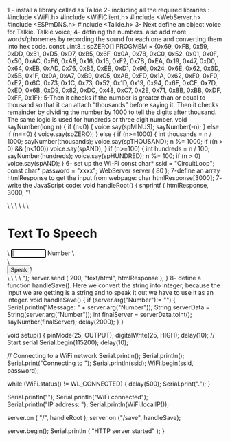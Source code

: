  1 - install a library called as Talkie
 2-  including all the required libraries :
 #include <WiFi.h>
#include <WiFiClient.h>
#include <WebServer.h>
#include <ESPmDNS.h>
#include <Talkie.h>
3- Next define an object voice for Talkie.
Talkie voice;
4-  defining the numbers.  also add more words/phonemes by recording the sound for each one and converting them into hex code.
const uint8_t spZERO[]     PROGMEM = {0x69, 0xFB, 0x59, 0xDD, 0x51, 0xD5, 0xD7, 0xB5, 0x6F, 0x0A, 0x78, 0xC0, 0x52, 0x01, 0x0F, 0x50, 0xAC, 0xF6, 0xA8, 0x16, 0x15, 0xF2, 0x7B, 0xEA, 0x19, 0x47, 0xD0, 0x64, 0xEB, 0xAD, 0x76, 0xB5, 0xEB, 0xD1, 0x96, 0x24, 0x6E, 0x62, 0x6D, 0x5B, 0x1F, 0x0A, 0xA7, 0xB9, 0xC5, 0xAB, 0xFD, 0x1A, 0x62, 0xF0, 0xF0, 0xE2, 0x6C, 0x73, 0x1C, 0x73, 0x52, 0x1D, 0x19, 0x94, 0x6F, 0xCE, 0x7D, 0xED, 0x6B, 0xD9, 0x82, 0xDC, 0x48, 0xC7, 0x2E, 0x71, 0x8B, 0xBB, 0xDF, 0xFF, 0x1F};
5-Then it checks if the number is greater than or equal to thousand so that it can attach “thousands” before saying it. Then it checks remainder by dividing the number by 1000 to tell the digits after thousand. The same logic is used for hundreds or three digit number.
void sayNumber(long n) {
  if (n<0) {
    voice.say(spMINUS);
    sayNumber(-n);
  } else if (n==0) {
    voice.say(spZERO);
  } else {
    if (n>=1000) {
      int thousands = n / 1000;
      sayNumber(thousands);
      voice.say(spTHOUSAND);
      n %= 1000;
      if ((n > 0) && (n<100)) voice.say(spAND);
    }
    if (n>=100) {
      int hundreds = n / 100;
      sayNumber(hundreds);
      voice.say(spHUNDRED);
      n %= 100;
      if (n > 0) voice.say(spAND);
    }
    6-  set up the Wi-Fi
    const char* ssid     = "CircuitLoop";
    const char* password = "xxxx";
    WebServer server ( 80 );
    7-define an array htmlResponse to get the input from webpage:
    char htmlResponse[3000];
7- write the JavaScript code:
void handleRoot() {
  snprintf ( htmlResponse, 3000,
"<!DOCTYPE html>\
<html lang=\"en\">\
  <head>\
    <meta charset=\"utf-8\">\
    <meta name=\"viewport\" content=\"width=device-width, initial-scale=1\">\
  </head>\
  <body>\
          <h1>Text To Speech</h1>\
          <input type='text' name='msg' id='msg' size=7 autofocus> Number \
          <div>\
          <br><button id=\"speak_button\">Speak</button>\
          </div>\
    <script src=\"https://ajax.googleapis.com/ajax/libs/jquery/1.11.3/jquery.min.js\"></script>\    
    <script>\
      var Number;\
      $('#speak_button').click(function(e){\
        e.preventDefault();\
        Number = $('#msg').val();\       
        $.get('/save?Number=' + Number , function(data){\
          console.log(data);\
        });\
      });\      
    </script>\
  </body>\
</html>"); 
   server.send ( 200, "text/html", htmlResponse );  
}
8- define a function handleSave(). Here we convert the string into integer, because the input we are getting is a string and to speak it out we have to use it as an integer.
void handleSave() {
  if (server.arg("Number")!= "")
  {
    Serial.println("Message: " + server.arg("Number"));
    String serverData = String(server.arg("Number"));
    int finalServer = serverData.toInt();
    sayNumber(finalServer);
    delay(2000);
  }
}


void setup() {
  pinMode(25, OUTPUT);
  digitalWrite(25, HIGH);
  delay(10);
  // Start serial
  Serial.begin(115200);
  delay(10);

  // Connecting to a WiFi network
  Serial.println();
  Serial.println();
  Serial.print("Connecting to ");
  Serial.println(ssid);
  WiFi.begin(ssid, password);

  while (WiFi.status() != WL_CONNECTED) {
    delay(500);
    Serial.print(".");
  }

  Serial.println("");
  Serial.println("WiFi connected");  
  Serial.println("IP address: ");
  Serial.println(WiFi.localIP());

  server.on ( "/", handleRoot );
  server.on ("/save", handleSave);

  server.begin();
  Serial.println ( "HTTP server started" );
}

